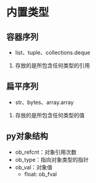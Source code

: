 # 内置类型

## 容器序列
- list、tuple、collections.deque
1. 存放的是所包含任何类型的引用

## 扁平序列
- str、bytes、array.array
1. 存放的是所包含任何类型的值

## py对象结构
- ob_refcnt：对象引用次数
- ob_type：指向对象类型的指针
- ob_val：对象值
  - float: ob_fval